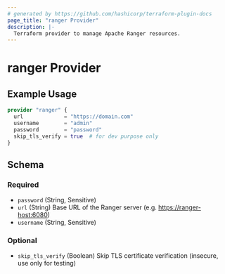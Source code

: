 ```yaml
---
# generated by https://github.com/hashicorp/terraform-plugin-docs
page_title: "ranger Provider"
description: |-
  Terraform provider to manage Apache Ranger resources.
---
```


# ranger Provider

## Example Usage

```terraform
provider "ranger" {
  url             = "https://domain.com"
  username        = "admin"
  password        = "password"
  skip_tls_verify = true  # for dev purpose only
}
```

<!-- schema generated by tfplugindocs -->
## Schema

### Required

- `password` (String, Sensitive)
- `url` (String) Base URL of the Ranger server (e.g. <https://ranger-host:6080>)
- `username` (String, Sensitive)

### Optional

- `skip_tls_verify` (Boolean) Skip TLS certificate verification (insecure, use only for testing)
